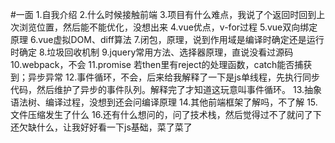 #一面
1.自我介绍
2.什么时候接触前端
3.项目有什么难点，我说了个返回时回到上次浏览位置，然后能不能优化，没想出来
4.vue优点，v-for过程
5.vue双向绑定原理
6.vue虚拟DOM、diff算法
7.闭包，原理，说到作用域是编译时确定还是运行时确定
8.垃圾回收机制
9.jquery常用方法、选择器原理，直说没看过源码
10.webpack，不会
11.promise 若then里有reject的处理函数，catch能否捕获到；异步异常
12.事件循环，不会，后来给我解释了一下是js单线程，先执行同步代码，然后维护了异步的事件队列。解释完了才知道这玩意叫事件循环。
13.抽象语法树、编译过程，没想到还会问编译原理
14.其他前端框架了解吗，不了解
15.文件压缩发生了什么
16.还有什么想问的，问了技术栈，然后觉得过不了就问了下还欠缺什么，让我好好看一下js基础，菜了菜了
